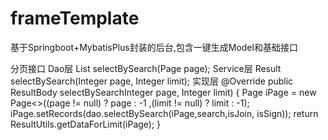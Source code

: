 # frameTemplate
基于Springboot+MybatisPlus封装的后台,包含一键生成Model和基础接口

分页接口 
Dao层
  List<T> selectBySearch(Page<T> page);
Service层
  Result selectBySearch(Integer page, Integer limit);
实现层
  @Override
    public ResultBody selectBySearchInteger page, Integer limit) {
        Page<T> iPage = new Page<>((page != null) ? page : -1 ,(limit != null) ? limit : -1);
        iPage.setRecords(dao.selectBySearch(iPage,search,isJoin, isSign));
        return ResultUtils.getDataForLimit(iPage);
    }

